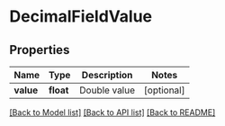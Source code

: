 # DecimalFieldValue

## Properties
Name | Type | Description | Notes
------------ | ------------- | ------------- | -------------
**value** | **float** | Double value | [optional] 

[[Back to Model list]](../README.md#documentation-for-models) [[Back to API list]](../README.md#documentation-for-api-endpoints) [[Back to README]](../README.md)

